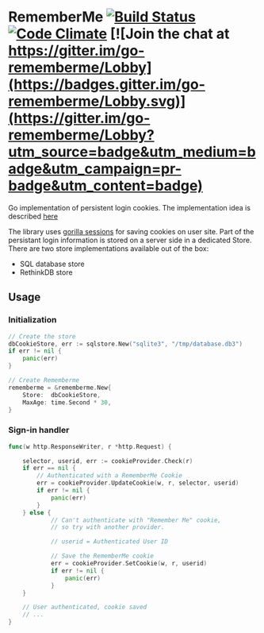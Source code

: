 # RememberMe [![Build Status](https://travis-ci.org/janekolszak/rememberme.svg?branch=master)](https://travis-ci.org/janekolszak/rememberme) [![Code Climate](https://codeclimate.com/github/janekolszak/rememberme/badges/gpa.svg)](https://codeclimate.com/github/janekolszak/rememberme) [![Join the chat at https://gitter.im/go-rememberme/Lobby](https://badges.gitter.im/go-rememberme/Lobby.svg)](https://gitter.im/go-rememberme/Lobby?utm_source=badge&utm_medium=badge&utm_campaign=pr-badge&utm_content=badge)
Go implementation of persistent login cookies. The implementation idea is described [here](https://paragonie.com/blog/2015/04/secure-authentication-php-with-long-term-persistence#title.2)

The library uses [gorilla sessions](http://www.gorillatoolkit.org/pkg/sessions) for saving cookies on user site. Part of the persistant login information is stored on a server side in a dedicated Store. There are two store implementations available out of the box:
- SQL database store
- RethinkDB store

## Usage
### Initialization
```go
// Create the store
dbCookieStore, err := sqlstore.New("sqlite3", "/tmp/database.db3")
if err != nil {
	panic(err)
}

// Create Rememberme
rememberme = &rememberme.New{
	Store:  dbCookieStore,
	MaxAge: time.Second * 30,
}
```

### Sign-in handler
```go
func(w http.ResponseWriter, r *http.Request) {

	selector, userid, err := cookieProvider.Check(r)
	if err == nil {
		// Authenticated with a RememberMe Cookie
		err = cookieProvider.UpdateCookie(w, r, selector, userid)
		if err != nil {
			panic(err)
		}
	} else {
			// Can't authenticate with "Remember Me" cookie,
			// so try with another provider.

			// userid = Authenticated User ID

			// Save the RememberMe cookie
			err = cookieProvider.SetCookie(w, r, userid)
			if err != nil {
				panic(err)
			}
	}

	// User authenticated, cookie saved
	// ...
}

